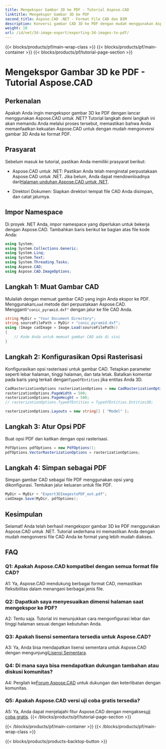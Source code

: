 ```yaml
---
title: Mengekspor Gambar 3D ke PDF - Tutorial Aspose.CAD
linktitle: Mengekspor Gambar 3D ke PDF
second_title: Aspose.CAD .NET - Format File CAD dan BIM
description: Konversi gambar CAD 3D ke PDF dengan mudah menggunakan Aspose.CAD untuk .NET. Ikuti tutorial langkah demi langkah kami untuk ekspor PDF yang lancar.
weight: 10
url: /id/net/3d-image-export/exporting-3d-images-to-pdf/
---
```


{{< blocks/products/pf/main-wrap-class >}}
{{< blocks/products/pf/main-container >}}
{{< blocks/products/pf/tutorial-page-section >}}

# Mengekspor Gambar 3D ke PDF - Tutorial Aspose.CAD

## Perkenalan

Apakah Anda ingin mengekspor gambar 3D ke PDF dengan lancar menggunakan Aspose.CAD untuk .NET? Tutorial langkah demi langkah ini akan memandu Anda melalui proses tersebut, memastikan bahwa Anda memanfaatkan kekuatan Aspose.CAD untuk dengan mudah mengonversi gambar 3D Anda ke format PDF.

## Prasyarat

Sebelum masuk ke tutorial, pastikan Anda memiliki prasyarat berikut:

-  Aspose.CAD untuk .NET: Pastikan Anda telah menginstal perpustakaan Aspose.CAD untuk .NET. Jika belum, Anda dapat mendownloadnya dari[Halaman unduhan Aspose.CAD untuk .NET](https://releases.aspose.com/cad/net/).

- Direktori Dokumen: Siapkan direktori tempat file CAD Anda disimpan, dan catat jalurnya.

## Impor Namespace

Di proyek .NET Anda, impor namespace yang diperlukan untuk bekerja dengan Aspose.CAD. Tambahkan baris berikut ke bagian atas file kode Anda:

```csharp
using System;
using System.Collections.Generic;
using System.Linq;
using System.Text;
using System.Threading.Tasks;
using Aspose.CAD;
using Aspose.CAD.ImageOptions;
```

## Langkah 1: Muat Gambar CAD

 Mulailah dengan memuat gambar CAD yang ingin Anda ekspor ke PDF. Menggunakan`Load` metode dari perpustakaan Aspose.CAD. Mengganti`"conic_pyramid.dxf"` dengan jalur ke file CAD Anda.

```csharp
string MyDir = "Your Document Directory";
string sourceFilePath = MyDir + "conic_pyramid.dxf";
using (Image cadImage = Image.Load(sourceFilePath))
{
    // Kode Anda untuk memuat gambar CAD ada di sini
}
```

## Langkah 2: Konfigurasikan Opsi Rasterisasi

 Konfigurasikan opsi rasterisasi untuk gambar CAD. Tetapkan parameter seperti lebar halaman, tinggi halaman, dan tata letak. Batalkan komentar pada baris yang terkait dengan`TypeOfEntities` jika entitas Anda 3D.

```csharp
CadRasterizationOptions rasterizationOptions = new CadRasterizationOptions();
rasterizationOptions.PageWidth = 500;
rasterizationOptions.PageHeight = 500;
// rasterizationOptions.TypeOfEntities = TypeOfEntities.Entities3D;

rasterizationOptions.Layouts = new string[] { "Model" };
```

## Langkah 3: Atur Opsi PDF

Buat opsi PDF dan kaitkan dengan opsi rasterisasi.

```csharp
PdfOptions pdfOptions = new PdfOptions();
pdfOptions.VectorRasterizationOptions = rasterizationOptions;
```

## Langkah 4: Simpan sebagai PDF

Simpan gambar CAD sebagai file PDF menggunakan opsi yang dikonfigurasi. Tentukan jalur keluaran untuk file PDF.

```csharp
MyDir = MyDir + "Export3DImagestoPDF_out.pdf";
cadImage.Save(MyDir, pdfOptions);
```

## Kesimpulan

Selamat! Anda telah berhasil mengekspor gambar 3D ke PDF menggunakan Aspose.CAD untuk .NET. Tutorial sederhana ini memastikan Anda dengan mudah mengonversi file CAD Anda ke format yang lebih mudah diakses.

## FAQ

### Q1: Apakah Aspose.CAD kompatibel dengan semua format file CAD?

A1: Ya, Aspose.CAD mendukung berbagai format CAD, memastikan fleksibilitas dalam menangani berbagai jenis file.

### Q2: Dapatkah saya menyesuaikan dimensi halaman saat mengekspor ke PDF?

A2: Tentu saja. Tutorial ini menunjukkan cara mengonfigurasi lebar dan tinggi halaman sesuai dengan kebutuhan Anda.

### Q3: Apakah lisensi sementara tersedia untuk Aspose.CAD?

 A3: Ya, Anda bisa mendapatkan lisensi sementara untuk Aspose.CAD dengan mengunjungi[Lisensi Sementara](https://purchase.aspose.com/temporary-license/).

### Q4: Di mana saya bisa mendapatkan dukungan tambahan atau diskusi komunitas?

 A4: Pergilah ke[Forum Aspose.CAD](https://forum.aspose.com/c/cad/19) untuk dukungan dan keterlibatan dengan komunitas.

### Q5: Apakah Aspose.CAD versi uji coba gratis tersedia?

 A5: Ya, Anda dapat menjelajahi fitur Aspose.CAD dengan mengakses[uji coba gratis](https://releases.aspose.com/).
{{< /blocks/products/pf/tutorial-page-section >}}

{{< /blocks/products/pf/main-container >}}
{{< /blocks/products/pf/main-wrap-class >}}

{{< blocks/products/products-backtop-button >}}
